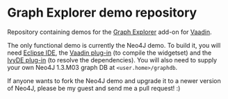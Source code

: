 # Graph Explorer demo repository
Repository containing demos for the [Graph Explorer](https://github.com/vaadin/Graph-Explorer) add-on for 
[Vaadin](https://vaadin.com/).

The only functional demo is currently the Neo4J demo. To build it, you will need 
[Eclipse IDE](http://www.eclipse.org/downloads/), the [Vaadin plug-in](http://vaadin.com/eclipse) (to compile the
widgetset) and the [IvyDE plug-in](http://ant.apache.org/ivy/ivyde/) (to resolve the dependencies). You will also need to
supply your own Neo4J 1.3.M03 graph DB at `<user.home>/graphdb`.

If anyone wants to fork the Neo4J demo and upgrade it to a newer version of Neo4J, please be my guest and send me a pull 
request! :)
